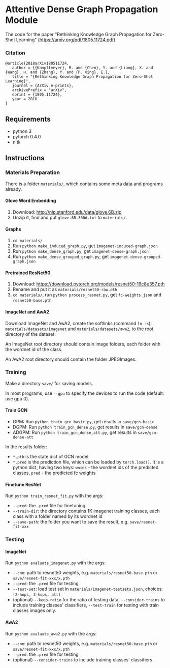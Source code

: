 # Attentive Dense Graph Propagation Module

The code for the paper "Rethinking Knowledge Graph Propagation for Zero-Shot Learning" (https://arxiv.org/pdf/1805.11724.pdf).

### Citation
```
@article{2018arXiv180511724,
   author = {{Kampffmeyer}, M. and {Chen}, Y. and {Liang}, X. and {Wang}, H. and {Zhang}, Y. and {P. Xing}, E.},
   title = "{Rethinking Knowledge Graph Propagation for Zero-Shot Learning}",
   journal = {ArXiv e-prints},
   archivePrefix = "arXiv",
   eprint = {1805.11724},
   year = 2018
}
```

## Requirements

* python 3
* pytorch 0.4.0
* nltk

## Instructions

### Materials Preparation

There is a folder `materials/`, which contains some meta data and programs already.

#### Glove Word Embedding
1. Download: http://nlp.stanford.edu/data/glove.6B.zip
2. Unzip it, find and put `glove.6B.300d.txt` to `materials/`.

#### Graphs
1. `cd materials/`
2. Run `python make_induced_graph.py`, get `imagenet-induced-graph.json`
3. Run `python make_dense_graph.py`, get `imagenet-dense-graph.json`
3. Run `python make_dense_grouped_graph.py`, get `imagenet-dense-grouped-graph.json`

#### Pretrained ResNet50
1. Download: https://download.pytorch.org/models/resnet50-19c8e357.pth
2. Rename and put it as `materials/resnet50-raw.pth`
3. `cd materials/`, run `python process_resnet.py`, get `fc-weights.json` and `resnet50-base.pth`

#### ImageNet and AwA2

Download ImageNet and AwA2, create the softlinks (command `ln -s`): `materials/datasets/imagenet` and `materials/datasets/awa2`, to the root directory of the dataset.

An ImageNet root directory should contain image folders, each folder with the wordnet id of the class.

An AwA2 root directory should contain the folder JPEGImages.

### Training

Make a directory `save/` for saving models.

In most programs, use `--gpu` to specify the devices to run the code (default: use gpu 0).

#### Train GCN
* GPM: Run `python train_gcn_basic.py`, get results in `save/gcn-basic`
* DGPM: Run `python train_gcn_dense.py`, get results in `save/gcn-dense`
* ADGPM: Run `python train_gcn_dense_att.py`, get results in `save/gcn-dense-att`

In the results folder:
* `*.pth` is the state dict of GCN model
* `*.pred` is the prediction file, which can be loaded by `torch.load()`. It is a python dict, having two keys: `wnids` - the wordnet ids of the predicted classes, `pred` - the predicted fc weights

#### Finetune ResNet
Run `python train_resnet_fit.py` with the args:
* `--pred`: the `.pred` file for finetuning
* `--train-dir`: the directory contains 1K imagenet training classes, each class with a folder named by its wordnet id
* `--save-path`: the folder you want to save the result, e.g. `save/resnet-fit-xxx`

### Testing

#### ImageNet
Run `python evaluate_imagenet.py` with the args:
* `--cnn`: path to resnet50 weights, e.g. `materials/resnet50-base.pth` or `save/resnet-fit-xxx/x.pth`
* `--pred`: the `.pred` file for testing
* `--test-set`: load test set in `materials/imagenet-testsets.json`, choices: `[2-hops, 3-hops, all]`
* (optional) `--keep-ratio` for the ratio of testing data, `--consider-trains` to include training classes' classifiers, `--test-train` for testing with train classes images only.

#### AwA2
Run `python evaluate_awa2.py` with the args:
* `--cnn`: path to resnet50 weights, e.g. `materials/resnet50-base.pth` or `save/resnet-fit-xxx/x.pth`
* `--pred`: the `.pred` file for testing
* (optional) `--consider-trains` to include training classes' classifiers

